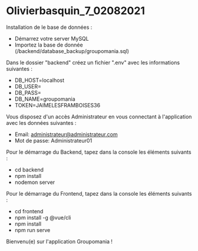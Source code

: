 # Olivierbasquin_7_02082021

Installation de le base de données :
- Démarrez votre server MySQL 
- Importez la base de donnée (/backend/database_backup/groupomania.sql)

Dans le dossier "backend" créez un fichier ".env" avec les informations suivantes :
- DB_HOST=localhost
- DB_USER=<votre user>
- DB_PASS=<votre mot de passe>
- DB_NAME=groupomania
- TOKEN=JAIMELESFRAMBOISES36

Vous disposez d'un accès Administrateur en vous connectant à l'application avec les données suivantes :
- Email: administrateur@administrateur.com
- Mot de passe: Administrateur01

Pour le démarrage du Backend, tapez dans la console les éléments suivants :
- cd backend
- npm install
- nodemon server

Pour le démarrage du Frontend, tapez dans la console les éléments suivants :
- cd frontend
- npm install -g @vue/cli
- npm install
- npm run serve

Bienvenu(e) sur l'application Groupomania !
